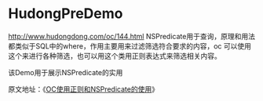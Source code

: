# HudongPreDemo
http://www.hudongdong.com/oc/144.html
NSPredicate用于查询，原理和用法都类似于SQL中的where，作用主要用来过滤筛选符合要求的内容，oc 可以使用这个来进行各种筛选，也可以用这个类用正则表达式来筛选相关内容。

该Demo用于展示NSPredicate的实用

原文地址：《[OC使用正则和NSPredicate的使用](http://www.hudongdong.com/oc/144.html)》
